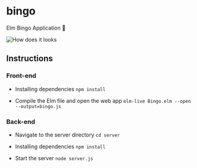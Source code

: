 # bingo
Elm Bingo Application 🎰

![How does it looks](https://www.evernote.com/l/AWhwOVI8nENK_YL6nDZxAXdLvWhRjZ0pxVIB/image.png)

## Instructions

### Front-end

* Installing dependencies `npm install`

* Compile the Elm file and open the web app `elm-live Bingo.elm --open --output=bingo.js`

### Back-end

* Navigate to the server directory `cd server`

* Installing dependencies `npm install`

* Start the server `node server.js`
